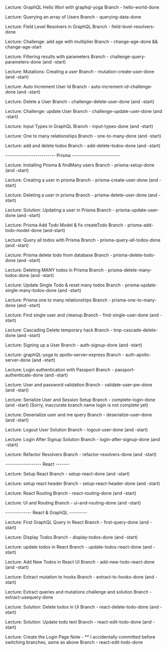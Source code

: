 Lecture: GraphQL Hello Worl with graphql-yoga
    Branch - hello-world-done

Lecture: Querying an array of Users
    Branch - querying-data-done

Lecture: Field Level Resolvers in GraphQL
    Branch - field-level-resolvers-done

Lecture: Challenge: add age with multiplier
    Branch - change-age-done  && change-age-start

Lecture: Filtering results with parameters
    Branch - challenge-query-parameters-done  (and -start)

Lecture: Mutations: Creating a user
    Branch - mutation-create-user-done  (and -start)

Lecture: Auto Increment User Id
    Branch - auto-increment-id-challenge-done (and -start)

Lecture: Delete a User
    Branch - challenge-delete-user-done (and -start)

Lecture: Challenge: update User
    Branch - challenge-update-user-done (and -start)

Lecture: Input Types in GraphQL
    Branch - input-types-done  (and -start)

Lecture: One to many relationships
    Branch - one-to-many-done (and -start)

Lecture: add and delete todos
    Branch - add-delete-todos-done (and -start)


------------------------- Prisma ------------------------

Lecture: Installing Prisma & findMany users
    Branch - prisma-setup-done (and -start)

Lecture: Creating a user in prisma
    Branch - prisma-create-user-done (and -start)

Lecture: Deleting a user in prisma
    Branch - prisma-delete-user-done (and -start)

Lecture: Solution: Updating a user in Prisma
    Branch - prisma-update-user-done (and -start)

Lecture: Prisma Add Todo Model & fix createTodo
    Branch - prisma-add-todo-model-done (and-start)

Lecture: Query all todos with Prisma
    Branch - prisma-query-all-todos-done (and -start)

Lecture: Prisma delete todo from database
    Branch - prisma-delete-todo-done (and -start)

Lecture: Deleting MANY todos in Prisma
    Branch - prisma-delete-many-todos-done (and -start)

Lecture: Update Single Todo & reset many todos
    Branch - prisma-update-single-many-todos-done (and -start)

Lecture: Prisma one to many relationships
    Branch - prisma-one-to-many-done (and -start)

Lecture: Find single user and cleanup
    Branch - find-single-user-done (and -start)

Lecture: Cascading Delete temporary hack
    Branch - tmp-cascade-delete-done (and -start)

Lecture: Signing up a User
    Branch - auth-signup-done (and -start)

Lecture: graphQL-yoga to apollo-server-express
    Branch - auth-apollo-server-done (and -start)

Lecture: Login authentication with Passport
    Branch - passport-authenticate-done (and -start)

Lecture: User and password validation
    Branch - validate-user-pw-done (and -start)

Lecture: Serialize User and Session Setup
    Branch - complete-login-done (and -start)   (Sorry, inaccurate branch name login is not complete yet)

Lecture: Deserialize user and me query
    Branch - deserialize-user-done (and -start)

Lecture: Logout User Solution
    Branch - logout-user-done (and -start)

Lecture: Login After Signup Solution
    Branch - login-after-signup-done  (and -start)

Lecture: Refactor Resolvers
    Branch - refactor-resolvers-done (and -start)

------------------ React -------

Lecture: Setup React
    Branch - setup-react-done (and -start)

Lecture: setup react header
    Branch - setup-react-header-done (and -start)

Lecture: React Routing
    Branch - react-routing-done (and -start)

Lecture: UI and Routing
    Branch - ui-and-routing-done (and -start)

------------- React & GraphQL ---------

Lecture: First GraphQL Query in React
    Branch - first-query-done (and -start)

Lecture: Display Todos
    Branch - display-todos-done (and -start)

Lecture: update todos in React
    Branch - update-todos-react-done (and -start)

Lecture: Add New Todos in React UI
    Branch - add-new-todo-react-done (and -start)

Lecture: Extract mutation to hooks
    Branch - extract-to-hooks-done (and -start)

Lecture: Extract queries and mutations challenge and solution
    Branch - extract-usequery-done

Lecture: Solution: Delete todos in UI
    Branch - react-delete-todo-done (and -start)

Lecture: Solution: Update todo text
    Branch - react-edit-todo-done (and -start)

Lecture: Create the Login Page
    Note - ** I accidentally committed before switching branches, same as above
    Branch - react-edit-todo-done
